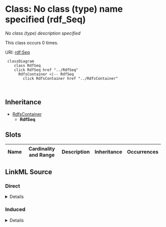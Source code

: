 

# Class: No class (type) name specified (rdf_Seq)


_No class (type) description specified_






This class occurs 0 times.


URI: [rdf:Seq](http://www.w3.org/1999/02/22-rdf-syntax-ns#Seq)






```mermaid
 classDiagram
    class RdfSeq
    click RdfSeq href "../RdfSeq"
      RdfsContainer <|-- RdfSeq
        click RdfsContainer href "../RdfsContainer"
      
      
```





## Inheritance
* [RdfsContainer](../classes/RdfsContainer.md)
    * **RdfSeq**



## Slots

| Name | Cardinality and Range | Description | Inheritance | Occurrences |
| ---  | --- | --- | --- | --- |














## LinkML Source

<!-- TODO: investigate https://stackoverflow.com/questions/37606292/how-to-create-tabbed-code-blocks-in-mkdocs-or-sphinx -->

### Direct

<details>

```yaml
name: rdf_Seq
conforms_to: No schema conformance document specified
annotations:
  count:
    tag: count
    value: 0
description: No class (type) description specified
title: No class (type) name specified
from_schema: fio-kg
rank: 1000
is_a: rdfs_Container
class_uri: rdf:Seq

```
</details>

### Induced

<details>

```yaml
name: rdf_Seq
conforms_to: No schema conformance document specified
annotations:
  count:
    tag: count
    value: 0
description: No class (type) description specified
title: No class (type) name specified
from_schema: fio-kg
rank: 1000
is_a: rdfs_Container
class_uri: rdf:Seq

```
</details>
